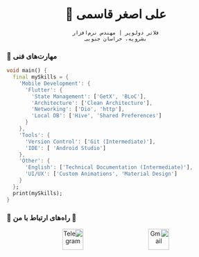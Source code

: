 <div align="center">


# 👋 علی اصغر قاسمی  
`فلاتر دولوپر | مهندس نرم‌افزار`  
`بشرویه، خراسان جنوبی`

</div>

### 🧰 **مهارت‌های فنی**  
```dart
void main() {
  final mySkills = {
    'Mobile Development': {
      'Flutter': {
        'State Management': ['GetX', 'BLoC'],
        'Architecture': ['Clean Architecture'],
        'Networking': ['Dio', 'http'],
        'Local DB': ['Hive', 'Shared Preferences']
      }
    },
    'Tools': {
      'Version Control': ['Git (Intermediate)'],
      'IDE': [ 'Android Studio']
    },
    'Other': {
      'English': ['Technical Documentation (Intermediate)'],
      'UI/UX': ['Custom Animations', 'Material Design']
    }
  };
  print(mySkills);
}
```
### 💬 راه‌های ارتباط با من 💬

<div align="center" dir="rtl">
  <div style="display: flex; justify-content: center; gap: 150px; flex-wrap: wrap;">
    <a href="mailto:aliasgharghasemi51@gmail.com">
      <img src="https://img.icons8.com/color/48/000000/gmail-new.png" width="48" title="Gmail" />
    </a>    
    <a href="https://t.me/Aag144">
      <img src="https://img.icons8.com/color/48/000000/telegram-app--v1.png" width="48" title="Telegram" />
    </a>
  </div>
</div>
